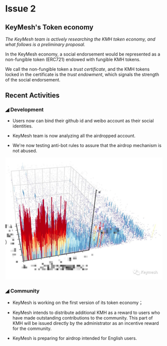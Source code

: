 # Issue 2

## KeyMesh's Token economy 

_The KeyMesh team is actively researching the KMH token economy, and what follows is a preliminary proposal._

In the KeyMesh economy, a social endorsement would be represented as a non-fungible token (ERC721) endowed with fungible KMH tokens.

 We call the non-fungible token a *trust certificate*, and the KMH tokens locked in the certificate is the *trust endowment*, which signals the strength of the social endorsement.

## Recent Activities 

### ◢ Development 

- Users now can bind their github id and weibo account as their social identities.

- KeyMesh team is now analyzing all the airdropped account.

- We're now testing anti-bot rules to assure that the airdrop mechanism is not abused.

![](../assets/issue2/1.jpeg)

### ◢ Community

- KeyMesh is working on the first version of its token economy；

- KeyMesh intends to distribute additional KMH as a reward to users who have made outstanding contributions to the community. This part of KMH will be issued directly by the administrator as an incentive reward for the community.

- KeyMesh is preparing for airdrop intended for English users.